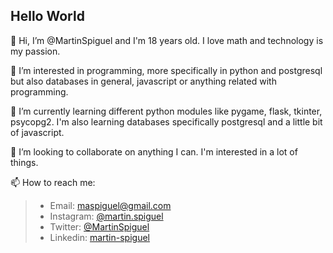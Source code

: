 ## Hello World

👋 Hi, I’m @MartinSpiguel and I'm 18 years old. I love math and technology is my passion.   
  
👀 I’m interested in programming, more specifically in python and postgresql but also databases in general, javascript or anything related with programming.   
  
🌱 I’m currently learning different python modules like pygame, flask, tkinter, psycopg2. I'm also learning databases specifically postgresql and a little bit of javascript. 
  
💞️ I’m looking to collaborate on anything I can. I'm interested in a lot of things. 
  
📫 How to reach me:  
> - Email: maspiguel@gmail.com  
> - Instagram: [@martin.spiguel](https://www.instagram.com/martin.spiguel/)
> - Twitter: [@MartinSpiguel](https://twitter.com/MartinSpiguel)
> - Linkedin: [martin-spiguel](https://www.linkedin.com/in/mart%C3%ADn-spiguel-505865232/) 


<!---
MartinSpiguel/MartinSpiguel is a ✨ special ✨ repository because its `README.md` (this file) appears on your GitHub profile.
You can click the Preview link to take a look at your changes.
--->
